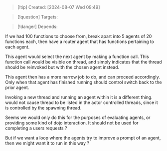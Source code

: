 
>[!tip] Created: [2024-08-07 Wed 09:49]

>[!question] Targets: 

>[!danger] Depends: 

If we had 100 functions to choose from, break apart into 5 agents of 20 functions each, then have a router agent that has functions pertaining to each agent.

This agent would select the next agent by making a function call.
This function call would be visible on thread, and simply indicates that the thread should be reinvoked but with the chosen agent instead.

This agent then has a more narrow job to do, and can proceed accordingly.
Only when that agent has finished running should control switch back to the prior agent.

Invoking a new thread and running an agent within it is a different thing.
would not cause thread to be listed in the actor controlled threads, since it is controlled by the spawning thread.

Seems we would only do this for the purposes of evaluating agents, or providing some kind of dojo interaction.  It should not be used for completing a users requests ?

But if we want a loop where the agents try to improve a prompt of an agent, then we might want it to run in this way ?